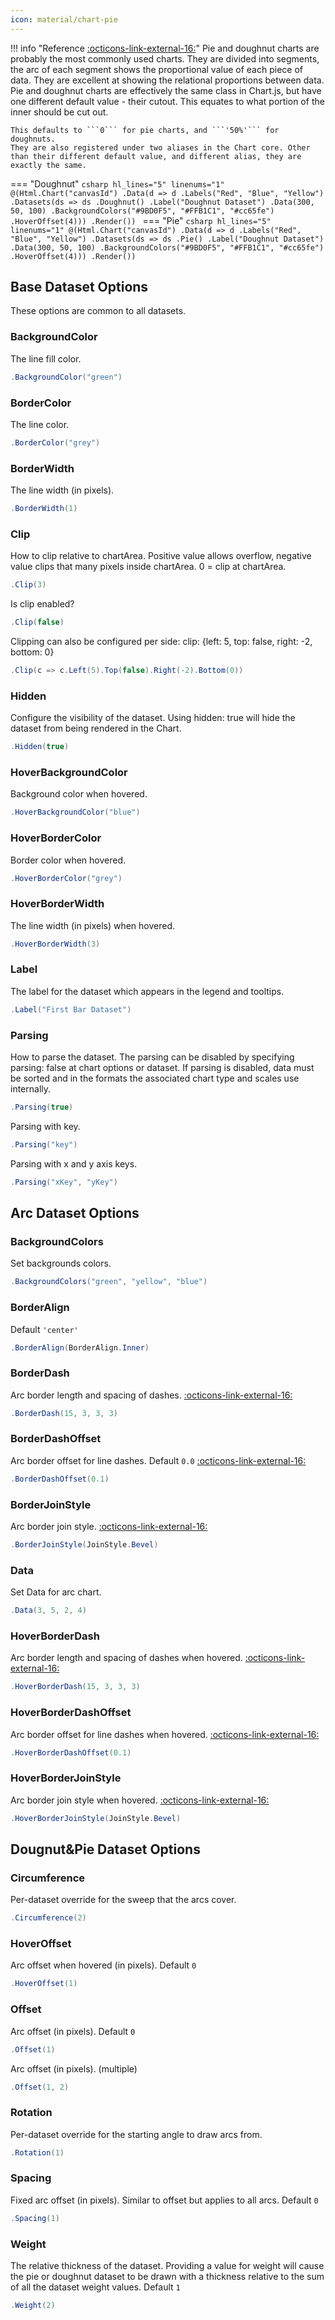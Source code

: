 ```yaml
---
icon: material/chart-pie
---
```


!!! info "Reference [:octicons-link-external-16:](https://www.chartjs.org/docs/latest/charts/doughnut.html)"
	Pie and doughnut charts are probably the most commonly used charts. They are divided into segments, the arc of each segment shows the proportional value of each piece of data.
	They are excellent at showing the relational proportions between data.
	Pie and doughnut charts are effectively the same class in Chart.js, but have one different default value - their cutout. This equates to what portion of the inner should be cut out. 
	
	This defaults to ```0``` for pie charts, and ```'50%'``` for doughnuts.
	They are also registered under two aliases in the Chart core. Other than their different default value, and different alias, they are exactly the same.

=== "Doughnut"
	```csharp hl_lines="5" linenums="1"
	@(Html.Chart("canvasId")
	.Data(d => d
		.Labels("Red", "Blue", "Yellow")
		.Datasets(ds => ds
			.Doughnut()
			.Label("Doughnut Dataset")
			.Data(300, 50, 100)
			.BackgroundColors("#9BD0F5", "#FFB1C1", "#cc65fe")
			.HoverOffset(4)))
	.Render())
	```
=== "Pie"
	```csharp hl_lines="5" linenums="1"
	@(Html.Chart("canvasId")
	.Data(d => d
		.Labels("Red", "Blue", "Yellow")
		.Datasets(ds => ds
			.Pie()
			.Label("Doughnut Dataset")
			.Data(300, 50, 100)
			.BackgroundColors("#9BD0F5", "#FFB1C1", "#cc65fe")
			.HoverOffset(4)))
	.Render())
	```

## Base Dataset Options
These options are common to all datasets.

### BackgroundColor
The line fill color.
```csharp
.BackgroundColor("green")
```

### BorderColor
The line color.
```csharp
.BorderColor("grey")
```

### BorderWidth
The line width (in pixels).
```csharp
.BorderWidth(1)
```

### Clip
How to clip relative to chartArea. Positive value allows overflow, negative value clips that many pixels inside chartArea.
0 = clip at chartArea.
```csharp
.Clip(3)
```
Is clip enabled?
```csharp
.Clip(false)
```
Clipping can also be configured per side: clip: {left: 5, top: false, right: -2, bottom: 0}
```csharp
.Clip(c => c.Left(5).Top(false).Right(-2).Bottom(0))
```

### Hidden
Configure the visibility of the dataset. Using hidden: true will hide the dataset from being rendered in the Chart.
```csharp
.Hidden(true)
```

### HoverBackgroundColor
Background color when hovered.
```csharp
.HoverBackgroundColor("blue")
```

### HoverBorderColor
Border color when hovered.
```csharp
.HoverBorderColor("grey")
```

### HoverBorderWidth
The line width (in pixels) when hovered.
```csharp
.HoverBorderWidth(3)
```

### Label
The label for the dataset which appears in the legend and tooltips.
```csharp
.Label("First Bar Dataset")
```

### Parsing
How to parse the dataset. The parsing can be disabled by specifying parsing: false at chart options or dataset. 
If parsing is disabled, data must be sorted and in the formats the associated chart type and scales use internally.
```csharp
.Parsing(true)
```
Parsing with key.
```csharp
.Parsing("key")
```
Parsing with x and y axis keys.
```csharp
.Parsing("xKey", "yKey")
```

## Arc Dataset Options

### BackgroundColors
Set backgrounds colors.
```csharp
.BackgroundColors("green", "yellow", "blue")
```

### BorderAlign
Default ```'center'```
```csharp
.BorderAlign(BorderAlign.Inner)
```

### BorderDash
Arc border length and spacing of dashes.
[:octicons-link-external-16:](https://developer.mozilla.org/en-US/docs/Web/API/CanvasRenderingContext2D/setLineDash)
```csharp
.BorderDash(15, 3, 3, 3)
```

### BorderDashOffset
Arc border offset for line dashes. Default ```0.0```
[:octicons-link-external-16:](https://developer.mozilla.org/en-US/docs/Web/API/CanvasRenderingContext2D/lineDashOffset)
```csharp
.BorderDashOffset(0.1)
```

### BorderJoinStyle
Arc border join style.
[:octicons-link-external-16:](https://developer.mozilla.org/en-US/docs/Web/API/CanvasRenderingContext2D/lineJoin)
```csharp
.BorderJoinStyle(JoinStyle.Bevel)
```

### Data
Set Data for arc chart.
```csharp
.Data(3, 5, 2, 4)
```

### HoverBorderDash
Arc border length and spacing of dashes when hovered.
[:octicons-link-external-16:](https://developer.mozilla.org/en-US/docs/Web/API/CanvasRenderingContext2D/setLineDash)
```csharp
.HoverBorderDash(15, 3, 3, 3)
```

### HoverBorderDashOffset
Arc border offset for line dashes when hovered.
[:octicons-link-external-16:](https://developer.mozilla.org/en-US/docs/Web/API/CanvasRenderingContext2D/lineDashOffset)
```csharp
.HoverBorderDashOffset(0.1)
```

### HoverBorderJoinStyle
Arc border join style when hovered.
[:octicons-link-external-16:](https://developer.mozilla.org/en-US/docs/Web/API/CanvasRenderingContext2D/lineJoin)
```csharp
.HoverBorderJoinStyle(JoinStyle.Bevel)
```

## Dougnut&Pie Dataset Options

### Circumference
Per-dataset override for the sweep that the arcs cover.
```csharp
.Circumference(2)
```

### HoverOffset
Arc offset when hovered (in pixels). Default ```0```
```csharp
.HoverOffset(1)
```

### Offset
Arc offset (in pixels). Default ```0```
```csharp
.Offset(1)
```
Arc offset (in pixels). (multiple)
```csharp
.Offset(1, 2)
```

### Rotation
Per-dataset override for the starting angle to draw arcs from.
```csharp
.Rotation(1)
```

### Spacing
Fixed arc offset (in pixels). Similar to offset but applies to all arcs. Default ```0```
```csharp
.Spacing(1)
```

### Weight
The relative thickness of the dataset. Providing a value for weight will cause the pie or doughnut dataset to be drawn with
a thickness relative to the sum of all the dataset weight values. Default ```1```
```csharp
.Weight(2)
```

